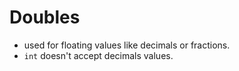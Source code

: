 # Doubles

- used for floating values like decimals or fractions.
- `int` doesn't accept decimals values.  